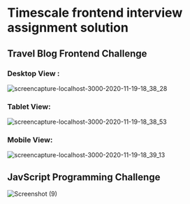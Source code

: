 # Timescale frontend interview assignment solution

## Travel Blog Frontend Challenge

### Desktop View :
![screencapture-localhost-3000-2020-11-19-18_38_28](https://user-images.githubusercontent.com/49617450/99676441-833dd900-2a9e-11eb-914e-3f70c13a9b8a.png)


### Tablet View:
![screencapture-localhost-3000-2020-11-19-18_38_53](https://user-images.githubusercontent.com/49617450/99676454-86d16000-2a9e-11eb-82a8-de1c31af177a.png)


### Mobile View:
![screencapture-localhost-3000-2020-11-19-18_39_13](https://user-images.githubusercontent.com/49617450/99676455-8769f680-2a9e-11eb-847c-a5cb172d7ed7.png)


## JavScript Programming Challenge

![Screenshot (9)](https://user-images.githubusercontent.com/49617450/99676951-2a227500-2a9f-11eb-972c-f97159b6f560.png)
